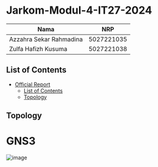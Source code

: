 # Jarkom-Modul-4-IT27-2024

| Nama | NRP |
| ---------------------- | ---------- |
| Azzahra Sekar Rahmadina | 5027221035 |
| Zulfa Hafizh Kusuma | 5027221038 |

## List of Contents
- [Official Report](#official-report)
  - [List of Contents](#list-of-contents)
  - [Topology](#topology)

## Topology

# GNS3 

![image](https://github.com/Zaar97/Jarkom-Modul-4-IT27-2024/assets/128958228/2868a8dc-ba1c-4575-b286-f381ce6db848)
